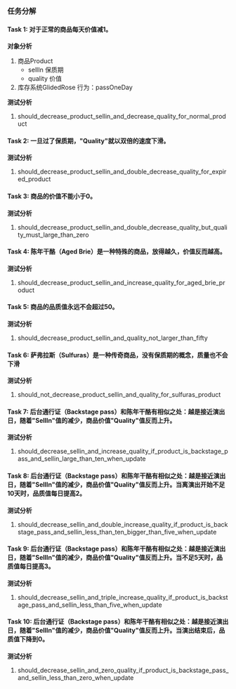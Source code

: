 ### 任务分解

#### Task 1: 对于正常的商品每天价值减1。

**对象分析**

1. 商品Product
    * sellIn 保质期
    * quality 价值
2. 库存系统GlidedRose
   行为：passOneDay
   
**测试分析**    

1. should_decrease_product_sellin_and_decrease_quality_for_normal_product

#### Task 2: 一旦过了保质期，"Quality"就以双倍的速度下滑。

**测试分析**

1. should_decrease_product_sellin_and_double_decrease_quality_for_expired_product

#### Task 3: 商品的价值不能小于0。

**测试分析**

1. should_decrease_product_sellin_and_double_decrease_quality_but_quality_must_large_than_zero

#### Task 4: 陈年干酪（Aged Brie）是一种特殊的商品，放得越久，价值反而越高。

**测试分析**

1. should_decrease_product_sellin_and_increase_quality_for_aged_brie_product

#### Task 5: 商品的品质值永远不会超过50。

**测试分析**

1. should_decrease_product_sellin_and_quality_not_larger_than_fifty

#### Task 6: 萨弗拉斯（Sulfuras）是一种传奇商品，没有保质期的概念，质量也不会下滑

**测试分析**

1. should_not_decrease_product_sellin_and_quality_for_sulfuras_product

#### Task 7: 后台通行证（Backstage pass）和陈年干酪有相似之处：越是接近演出日，随着"SellIn"值的减少，商品价值"Quality"值反而上升。
                 
**测试分析**

1. should_decrease_sellin_and_increase_quality_if_product_is_backstage_pass_and_sellin_large_than_ten_when_update 

#### Task 8: 后台通行证（Backstage pass）和陈年干酪有相似之处：越是接近演出日，随着"SellIn"值的减少，商品价值"Quality"值反而上升。当离演出开始不足10天时，品质值每日提高2。

**测试分析**

1. should_decrease_sellin_and_double_increase_quality_if_product_is_backstage_pass_and_sellin_less_than_ten_bigger_than_five_when_update  

#### Task 9: 后台通行证（Backstage pass）和陈年干酪有相似之处：越是接近演出日，随着"SellIn"值的减少，商品价值"Quality"值反而上升。当不足5天时，品质值每日提高3。

**测试分析**

1. should_decrease_sellin_and_triple_increase_quality_if_product_is_backstage_pass_and_sellin_less_than_five_when_update

#### Task 10: 后台通行证（Backstage pass）和陈年干酪有相似之处：越是接近演出日，随着"SellIn"值的减少，商品价值"Quality"值反而上升。当演出结束后，品质值下降到0。

**测试分析**

1. should_decrease_sellin_and_zero_quality_if_product_is_backstage_pass_and_sellin_less_than_zero_when_update
